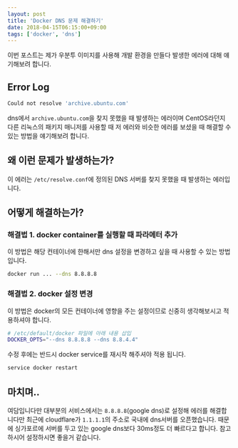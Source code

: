 ```yaml
---
layout: post
title: 'Docker DNS 문제 해결하기'
date: 2018-04-15T06:15:00+09:00
tags: ['docker', 'dns']
---
```


<!--more-->

이번 포스트는 제가 우분투 이미지를 사용해 개발 환경을 만들다 발생한 에러에 대해 얘기해보려 합니다.

## Error Log

```bash
Could not resolve 'archive.ubuntu.com'
```

dns에서 `archive.ubuntu.com`을 찾지 못했을 때 발생하는 에러이며 CentOS라던지 다른 리눅스의 패키지 매니저를 사용할 때 저 에러와 비슷한 에러를 보셨을 때 해결할 수 있는 방법을 얘기해보려 합니다.

## 왜 이런 문제가 발생하는가?

이 에러는 `/etc/resolve.conf`에 정의된 DNS 서버를 찾지 못했을 때 발생하는 에러입니다.

## 어떻게 해결하는가?

### 해결법 1. docker container를 실행할 때 파라메터 추가

이 방법은 해당 컨테이너에 한해서만 dns 설정을 변경하고 싶을 때 사용할 수 있는 방법입니다.

```bash
docker run ... --dns 8.8.8.8
```

### 해결법 2. docker 설정 변경

이 방법은 docker의 모든 컨테이너에 영향을 주는 설정이므로 신중히 생각해보시고 적용하셔야 합니다.

```bash
# /etc/default/docker 파일에 아래 내용 삽입
DOCKER_OPTS="--dns 8.8.8.8 --dns 8.8.4.4"
```

수정 후에는 반드시 docker service를 재시작 해주셔야 적용 됩니다.

```bash
service docker restart
```

## 마치며..

여담입니다만 대부분의 서비스에서는 `8.8.8.8`(google dns)로 설정해 에러를 해결합니다만 최근에 cloudflare가 `1.1.1.1`의 주소로 국내에 dns서버를 오픈했습니다. 때문에 싱가포르에 서버를 두고 있는 google dns보다 30ms정도 더 빠르다고 합니다. 참고하시어 설정하시면 좋을거 같습니다.